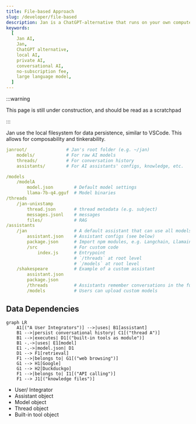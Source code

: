 ```yaml
---
title: File-based Approach
slug: /developer/file-based
description: Jan is a ChatGPT-alternative that runs on your own computer, with a local API server.
keywords:
  [
    Jan AI,
    Jan,
    ChatGPT alternative,
    local AI,
    private AI,
    conversational AI,
    no-subscription fee,
    large language model,
  ]
---
```


<head>
  <title>Jan AI File-based Data Persistence Approach</title>
  <meta charSet="utf-8" />
  <meta name="description" content="Learn how Jan, a ChatGPT alternative, leverages a local filesystem for data persistence, promoting composability and tinkerability similar to VSCode." />
  <meta name="keywords" content="Jan AI, Jan, ChatGPT alternative, local AI, private AI, conversational AI, no-subscription fee, large language model, file-based data storage, data persistence" />
  <meta name="twitter:card" content="summary" />
  <link rel="canonical" href="https://jan.ai/developer/file-based/" />
  <meta property="og:title" content="Jan AI File-based Data Persistence Approach" />
  <meta property="og:description" content="Learn how Jan, a ChatGPT alternative, leverages a local filesystem for data persistence, promoting composability and tinkerability similar to VSCode." />
  <meta property="og:url" content="https://jan.ai/developer/file-based/" />
  <meta property="og:type" content="article" />
  <meta property="og:image" content="https://jan.ai/img/og-image.png" />
</head>

:::warning

This page is still under construction, and should be read as a scratchpad

:::

Jan use the local filesystem for data persistence, similar to VSCode. This allows for composability and tinkerability.

```yaml
janroot/               # Jan's root folder (e.g. ~/jan)
    models/            # For raw AI models
    threads/           # For conversation history
    assistants/        # For AI assistants' configs, knowledge, etc.
```

```yaml
/models
    /modelA
        model.json        # Default model settings
        llama-7b-q4.gguf  # Model binaries
/threads
    /jan-unixstamp
        thread.json       # thread metadata (e.g. subject)
        messages.jsonl    # messages
        files/            # RAG
/assistants
    /jan                  # A default assistant that can use all models
        assistant.json    # Assistant configs (see below)
        package.json      # Import npm modules, e.g. Langchain, Llamaindex
        /src              # For custom code
            index.js      # Entrypoint
                          # `/threads` at root level
                          # `/models` at root level
    /shakespeare          # Example of a custom assistant
        assistant.json
        package.json
        /threads          # Assistants remember conversations in the future
        /models           # Users can upload custom models
```

## Data Dependencies

```mermaid
graph LR
    A1[("A User Integrators")] -->|uses| B1[assistant]
    B1 -->|persist conversational history| C1[("thread A")]
    B1 -->|executes| D1[("built-in tools as module")]
    B1 -.->|uses| E1[model]
    E1 -.->|model.json| D1
    D1 --> F1[retrieval]
    F1 -->|belongs to| G1[("web browsing")]
    G1 --> H1[Google]
    G1 --> H2[Duckduckgo]
    F1 -->|belongs to| I1[("API calling")]
    F1 --> J1[("knowledge files")]
```

- User/ Integrator
- Assistant object
- Model object
- Thread object
- Built-in tool object
